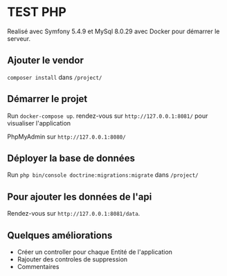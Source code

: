 # TEST PHP

Realisé avec Symfony 5.4.9 et MySql 8.0.29 avec Docker pour démarrer le serveur.

## Ajouter le vendor

`composer install` dans `/project/`

## Démarrer le projet

Run `docker-compose up`.  rendez-vous sur `http://127.0.0.1:8081/` pour visualiser l'application

PhpMyAdmin sur `http://127.0.0.1:8080/`

## Déployer la base de données 

Run `php bin/console doctrine:migrations:migrate` dans `/project/`

## Pour ajouter les données de l'api

Rendez-vous sur `http://127.0.0.1:8081/data`.

## Quelques améliorations

- Créer un controller pour chaque Entité de l'application
- Rajouter des controles de suppression
- Commentaires
